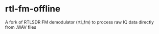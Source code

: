 # rtl-fm-offline
A fork  of RTLSDR FM demodulator (rtl_fm) to process raw IQ data directly from .WAV files 
